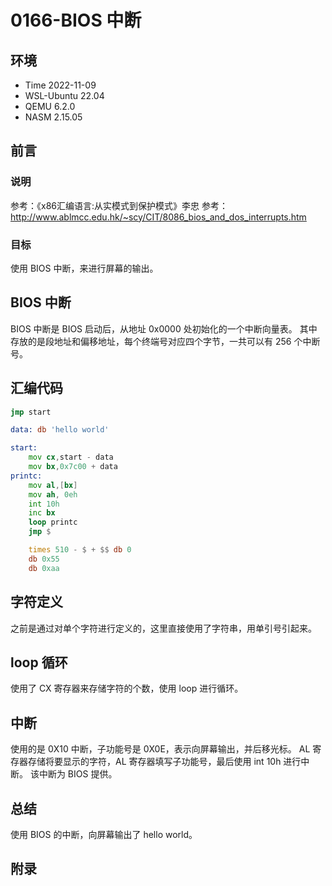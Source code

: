 # 0166-BIOS 中断

## 环境

- Time 2022-11-09
- WSL-Ubuntu 22.04
- QEMU 6.2.0
- NASM 2.15.05

## 前言

### 说明

参考：《x86汇编语言:从实模式到保护模式》李忠
参考：<http://www.ablmcc.edu.hk/~scy/CIT/8086_bios_and_dos_interrupts.htm>

### 目标

使用 BIOS 中断，来进行屏幕的输出。

## BIOS 中断

BIOS 中断是 BIOS 启动后，从地址 0x0000 处初始化的一个中断向量表。
其中存放的是段地址和偏移地址，每个终端号对应四个字节，一共可以有 256 个中断号。

## 汇编代码

```asm
jmp start

data: db 'hello world'

start:
    mov cx,start - data
    mov bx,0x7c00 + data
printc:
    mov al,[bx]
    mov ah, 0eh
    int 10h
    inc bx
    loop printc
    jmp $

    times 510 - $ + $$ db 0
    db 0x55
    db 0xaa
```

## 字符定义

之前是通过对单个字符进行定义的，这里直接使用了字符串，用单引号引起来。

## loop 循环

使用了 CX 寄存器来存储字符的个数，使用 loop 进行循环。

## 中断

使用的是 0X10 中断，子功能号是 0X0E，表示向屏幕输出，并后移光标。
AL 寄存器存储将要显示的字符，AL 寄存器填写子功能号，最后使用 int 10h 进行中断。
该中断为 BIOS 提供。

## 总结

使用 BIOS 的中断，向屏幕输出了 hello world。

## 附录
